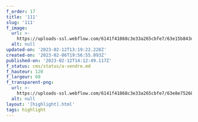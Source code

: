```yaml
---
f_order: 17
title: '111'
slug: '111'
f_image:
  url: >-
    https://uploads-ssl.webflow.com/6141f41868c3e33a265cbfe7/63e15b843dacc57f1eb18544_111-17.jpg
  alt: null
updated-on: '2023-02-12T13:19:22.228Z'
created-on: '2023-02-06T19:56:55.093Z'
published-on: '2023-02-12T14:12:49.117Z'
f_status: cms/status/a-vendre.md
f_hauteur: 120
f_largeur: 60
f_transparent-png:
  url: >-
    https://uploads-ssl.webflow.com/6141f41868c3e33a265cbfe7/63e8e75268e326f804e6cbb5_111-17.png
  alt: null
layout: '[highlight].html'
tags: highlight
---
```



